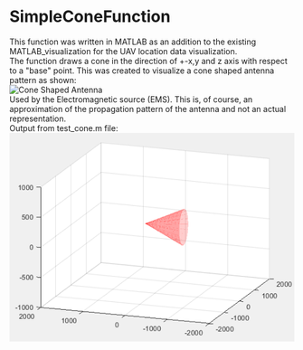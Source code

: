 # SimpleConeFunction
This function was written in MATLAB as an addition to the existing MATLAB_visualization for the UAV location data visualization.  
The function draws a cone in the direction of +-x,y and z axis with respect to a "base" point. This was created to visualize a cone shaped antenna pattern as shown:    
![Cone Shaped Antenna](https://www.researchgate.net/profile/Dmitri_Moltchanov/publication/321020990/figure/fig1/AS:563804488847360@1511432873281/The-cone-antenna-radiation-pattern-model.png)  
Used by the Electromagnetic source (EMS). This is, of course, an approximation of the propagation pattern of the antenna and not an actual representation.  
Output from test_cone.m file:
![Test Output](https://raw.githubusercontent.com/kalebinn/SimpleConeFunction/master/Output_from_testcone.PNG)  


